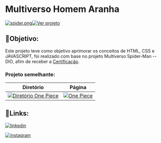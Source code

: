 # Multiverso Homem Aranha


[![spider.png](https://i.postimg.cc/2y5P6Jhg/spider.png)](https://euingridsouza.github.io/Multiverso_Homem-Aranha/)[![Ver projeto](https://img.shields.io/badge/Ver_projeto-black?style=for-the-badge&logoColor=white)](https://euingridsouza.github.io/Multiverso_Homem-Aranha/)





## 🎯Objetivo:


Este projeto teve como objetivo aprimorar os conceitos de HTML, CSS e JAVASCRIPT, foi realizado com base no projeto Multiverso Spider-Man -- DIO, afim de receber a [Certificação](https://www.dio.me/certificate/F97BB20C/share).



### Projeto semelhante:
| Diretório  | Página|
| ------------- | ------------- |
| [![Diretório One Piece](https://img.shields.io/badge/One_Piece--live_action-black?style=for-the-badge&logo=github&logoColor=white)](https://github.com/EuIngridSouza/OnePiece_liveAction.git)  | [![One Piece](https://img.shields.io/badge/One_Piece-black?style=for-the-badge&logoColor=white)](https://euingridsouza.github.io/OnePiece_liveAction/)  |



## 🔗Links: 

[![linkedin](https://img.shields.io/badge/linkedin-0A66C2?style=for-the-badge&logo=linkedin&logoColor=white)](https://www.linkedin.com/in/ingrid-coelho-de-abreu-de-souza?utm_source=share&utm_campaign=share_via&utm_content=profile&utm_medium=android_app)

[![instagram](https://img.shields.io/badge/instagram-0A66C2?style=for-the-badge&logo=instagram&logoColor=white)](https://instagram.com/ingridcoelhoab.s?utm_source=qr&igshid=ZDExYjZkNGI0OA==)

